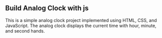 ## Build Analog Clock with js

This is a simple analog clock project implemented using HTML, CSS, and JavaScript. The analog clock displays the current time with hour, minute, and second hands.
